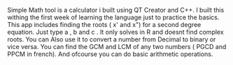 Simple Math tool is a calculator i built using QT Creator and C++. I built this withing the first week of learning the language just to practice the basics.
This app includes finding the roots ( x' and x") for a second degree equation. Just type a , b and c . It only solves in R and doesnt find complex roots.
You can Also use it to convert a number from Decimal to binary or vice versa. You can find the GCM and LCM of any two numbers ( PGCD and PPCM in french).
And ofcourse you can do basic arithmetic operations.
